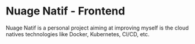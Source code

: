 # Nuage Natif - Frontend

Nuage Natif is a personal project aiming at improving myself is the cloud natives technologies like Docker, Kubernetes, CI/CD, etc.
